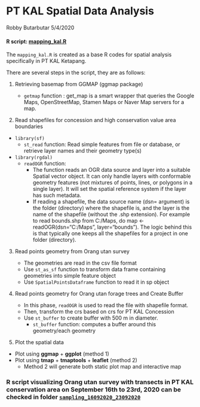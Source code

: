 PT KAL Spatial Data Analysis
================
Robby Butarbutar
5/4/2020

#### R script: [mapping\_kal.R](https://github.com/robbybinsar/Konservasi_ANJ/blob/master/spatial_data_analysis/KAL/mapping_kal.R)

The `mapping_kal.R` is created as a base R codes for spatial analysis
specifically in PT KAL Ketapang.

There are several steps in the script, they are as follows:

1.  Retrieving basemap from GGMAP (ggmap package)
    
      - `getmap` function : get\_map is a smart wrapper that queries the
        Google Maps, OpenStreetMap, Stamen Maps or Naver Map servers for
        a map.

2.  Read shapefiles for concession and high conservation value area
    boundaries

<!-- end list -->

  - `library(sf)`
      - `st_read` function: Read simple features from file or database,
        or retrieve layer names and their geometry type(s)
  - `library(rgdal)`
      - `readOGR` function:
          - The function reads an OGR data source and layer into a
            suitable Spatial vector object. It can only handle layers
            with conformable geometry features (not mixtures of points,
            lines, or polygons in a single layer). It will set the
            spatial reference system if the layer has such metadata.
          - If reading a shapefile, the data source name (dsn= argument)
            is the folder (directory) where the shapefile is, and the
            layer is the name of the shapefile (without the .shp
            extension). For example to read bounds.shp from C:/Maps, do
            map \<- readOGR(dsn=“C:/Maps”, layer=“bounds”). The logic
            behind this is that typically one keeps all the shapefiles
            for a project in one folder (directory).

<!-- end list -->

3.  Read points geometry from Orang utan survey
    
      - The geometries are read in the csv file format
      - Use `st_as_sf` function to transform data frame containing
        geometries into simple feature object
      - Use `SpatialPointsDataframe` function to read it in sp object

4.  Read points geometry for Orang utan forage trees and Create Buffer
    
      - In this phase, `readOGR` is used to read the file with shapefile
        format.
      - Then, transform the crs based on crs for PT KAL Concession
      - Use `st_buffer` to create buffer with 500 m in diameter.
          - `st_buffer` function: computes a buffer around this
            geometry/each geometry

5.  Plot the spatial data

<!-- end list -->

  - Plot using **ggmap** + **ggplot** (method 1)
  - Plot using **tmap** + **tmaptools** + **leaflet** (method 2)
      - Method 2 will generate both static plot map and interactive map

### R script visualizing Orang utan survey with transects in PT KAL conservation area on September 16th to 23rd, 2020 can be checked in folder [`sampling_16092020_23092020`](https://github.com/robbybinsar/Konservasi_ANJ/tree/master/spatial_data_analysis/KAL/sampling_16092020_23092020)
